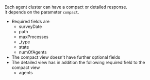Each agent cluster can have a compact or detailed response.<br/>
It depends on the parameter ``compact``.<br/>
* Required fields are
    * surveyDate
    * path
    * maxProcesses
    * _type
    * state
    * numOfAgents
* The compact view doesn't have further optional fields
* The detailed view has in addition the following required field to the compact view
    * agents
